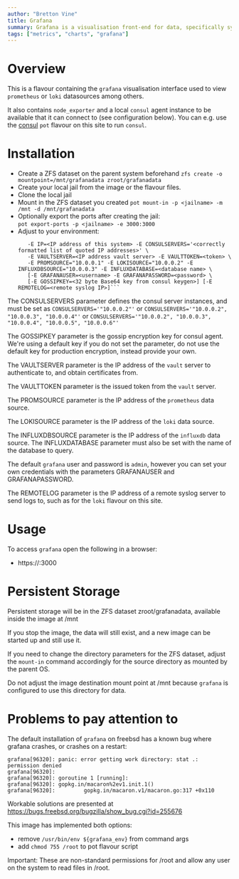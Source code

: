 ```yaml
---
author: "Bretton Vine"
title: Grafana 
summary: Grafana is a visualisation front-end for data, specifically system metrics.
tags: ["metrics", "charts", "grafana"]
---
```


# Overview

This is a flavour containing the ```grafana``` visualisation interface used to view ```prometheus``` or ```loki``` datasources among others.

It also contains ```node_exporter``` and a local ```consul``` agent instance to be available that it can connect to (see configuration below). You can e.g. use the [consul](https://potluck.honeyguide.net/blog/consul/) ```pot``` flavour on this site to run ```consul```.

# Installation

* Create a ZFS dataset on the parent system beforehand
  ```zfs create -o mountpoint=/mnt/grafanadata zroot/grafanadata```
* Create your local jail from the image or the flavour files. 
* Clone the local jail
* Mount in the ZFS dataset you created
  ```pot mount-in -p <jailname> -m /mnt -d /mnt/grafanadata```
* Optionally export the ports after creating the jail:     
  ```pot export-ports -p <jailname> -e 3000:3000```
* Adjust to your environment:    
  ```sudo pot set-env -p <jailname> -E DATACENTER=<datacentername> -E NODENAME=<nodename> \
     -E IP=<IP address of this system> -E CONSULSERVERS='<correctly formatted list of quoted IP addresses>' \
     -E VAULTSERVER=<IP address vault server> -E VAULTTOKEN=<token> \
     -E PROMSOURCE="10.0.0.1" -E LOKISOURCE="10.0.0.2" -E INFLUXDBSOURCE="10.0.0.3" -E INFLUXDATABASE=<database name> \
     [-E GRAFANAUSER=<username> -E GRAFANAPASSWORD=<password> \ 
     [-E GOSSIPKEY=<32 byte Base64 key from consul keygen>] [-E REMOTELOG=<remote syslog IP>]```

The CONSULSERVERS parameter defines the consul server instances, and must be set as ```CONSULSERVERS='"10.0.0.2"'``` or ```CONSULSERVERS='"10.0.0.2", "10.0.0.3", "10.0.0.4"'``` or ```CONSULSERVERS='"10.0.0.2", "10.0.0.3", "10.0.0.4", "10.0.0.5", "10.0.0.6"'```

The GOSSIPKEY parameter is the gossip encryption key for consul agent. We're using a default key if you do not set the parameter, do not use the default key for production encryption, instead provide your own.

The VAULTSERVER parameter is the IP address of the ```vault``` server to authenticate to, and obtain certificates from.

The VAULTTOKEN parameter is the issued token from the ```vault``` server.

The PROMSOURCE parameter is the IP address of the ```prometheus``` data source.

The LOKISOURCE parameter is the IP address of the ```loki``` data source.

The INFLUXDBSOURCE parameter is the IP address of the ```influxdb``` data source. The INFLUXDATABASE parameter must also be set with the name of the database to query.

The default ```grafana``` user and password is ```admin```, however you can set your own credentials with the parameters GRAFANAUSER and GRAFANAPASSWORD.

The REMOTELOG parameter is the IP address of a remote syslog server to send logs to, such as for the ```loki``` flavour on this site.

# Usage

To access ```grafana``` open the following in a browser:
* https://<grafana-host>:3000

# Persistent Storage
Persistent storage will be in the ZFS dataset zroot/grafanadata, available inside the image at /mnt

If you stop the image, the data will still exist, and a new image can be started up and still use it.

If you need to change the directory parameters for the ZFS dataset, adjust the ```mount-in``` command accordingly for the source directory as mounted by the parent OS.

Do not adjust the image destination mount point at /mnt because ```grafana``` is configured to use this directory for data.

# Problems to pay attention to
The default installation of ```grafana``` on freebsd has a known bug where grafana crashes, or crashes on a restart:
```
grafana[96320]: panic: error getting work directory: stat .: permission denied
grafana[96320]: 
grafana[96320]: goroutine 1 [running]:
grafana[96320]: gopkg.in/macaron%2ev1.init.1()
grafana[96320]:         gopkg.in/macaron.v1/macaron.go:317 +0x110
```

Workable solutions are presented at https://bugs.freebsd.org/bugzilla/show_bug.cgi?id=255676

This image has implemented both options:
* remove ```/usr/bin/env ${grafana_env}``` from command args
* add ```chmod 755 /root``` to pot flavour script

Important: These are non-standard permissions for /root and allow any user on the system to read files in /root.
